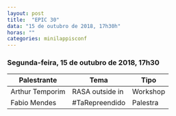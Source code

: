 ```yaml
---
layout: post
title:  "EPIC 30"
data: "15 de outubro de 2018, 17h30h"
horas: ""
categories: minilappisconf
---
```


### Segunda-feira, 15 de outubro de 2018, 17h30

| Palestrante     | Tema                                            | Tipo     |
| --------------- | ----------------------------------------------- | -------- |
| Arthur Temporim | RASA outside in                                 | Workshop |
| Fabio Mendes    | #TaRepreendido                                  | Palestra |